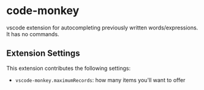 # code-monkey
vscode extension for autocompleting previously written words/expressions. It has no commands.

## Extension Settings

This extension contributes the following settings:

* `vscode-monkey.maximumRecords`: how many items you'll want to offer
